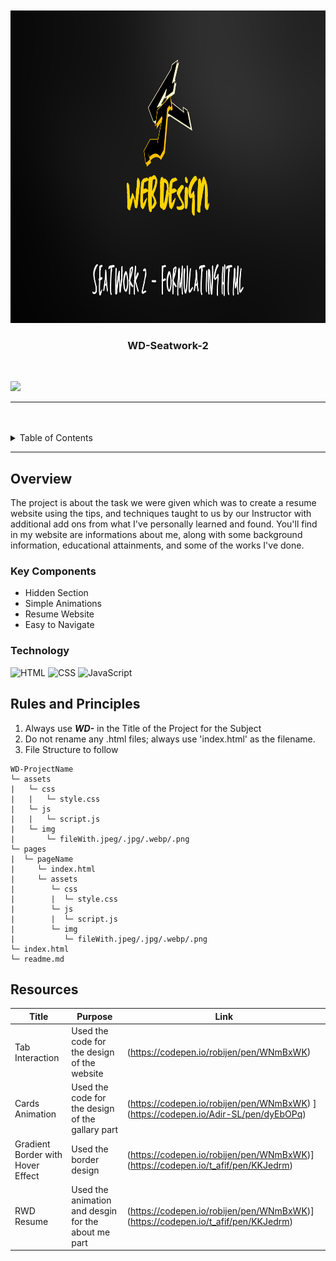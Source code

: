 <a name="readme-top"/>

<br/>

<br />
<div align="center">
  <a href="https://github.com/zyx-0314/">
  <!-- TODO: If you want to add logo or banner you can add it here -->
    <img src="./assets/img/WEb Design readme.png" alt="WEb Design readme" width="1300" height="500">
  </a>
<!-- TODO: Change Title to the name of the title of your Project -->
  <h3 align="center">WD-Seatwork-2</h3>
</div>
<!-- TODO: Make a short description -->


<br />

<!-- TODO: Change the zyx-0314 into your github username  -->
<!-- TODO: Change the WD-Template-Project into the same name of your folder -->
![](https://visit-counter.vercel.app/counter.png?page=Ceji-B/WD-Seatwork-2)

---

<br />
<br />

<!-- TODO: If you want to add more layers for your readme -->
<details>
  <summary>Table of Contents</summary>
  <ol>
    <li>
      <a href="#overview">Overview</a>
      <ol>
        <li>
          <a href="#key-components">Key Components</a>
        </li>
        <li>
          <a href="#technology">Technology</a>
        </li>
      </ol>
    </li>
    <li>
      <a href="#rules-and-principles">Rules and Principles</a>
    </li>
    <li>
      <a href="#resources">Resources</a>
    </li>
  
   </li>
    <li>
      <a href="#documentation">Documentation</a>
    </li>
  </ol> 
<li>
Initial Inspiration

This is my Inspiration for this Activity it is a Portfolio type website wherein it showcases the designs the creator made. 
<img src="assets/documentation/wireframe/Inspiration.jpg" alt="" />


 This is the Wireframe of the website I've chosen wherein I dentified which is a container, image, and text. 
<img src="assets/documentation/wireframe/Wireframe.jpg" alt="" />

 </li> 
   
      
</details>

---

## Overview


The project is about the task we were given which was to create a resume website using the tips, and techniques taught to us by our Instructor with additional add ons from what I've personally learned and found. You'll find in my website are informations about me, along with some background information, educational attainments, and some of the works I've done. 

### Key Components
<!-- TODO: List of Key Components -->
<!-- The following are just sample -->
- Hidden Section
- Simple Animations
- Resume Website
- Easy to Navigate



### Technology
![HTML](https://img.shields.io/badge/HTML-E34F26?style=for-the-badge&logo=html5&logoColor=white)
![CSS](https://img.shields.io/badge/CSS-1572B6?style=for-the-badge&logo=css3&logoColor=white)
![JavaScript](https://img.shields.io/badge/JavaScript-F7DF1E?style=for-the-badge&logo=javascript&logoColor=white)


## Rules and Principles
1. Always use ***WD-*** in the Title of the Project for the Subject
2. Do not rename any .html files; always use 'index.html' as the filename.
3. File Structure to follow

```
WD-ProjectName
└─ assets
|   └─ css
|   |   └─ style.css
|   └─ js
|   |   └─ script.js
|   └─ img
|       └─ fileWith.jpeg/.jpg/.webp/.png
└─ pages
|  └─ pageName
|     └─ index.html
|     └─ assets
|        └─ css
|        |  └─ style.css
|        └─ js
|        |  └─ script.js
|        └─ img
|           └─ fileWith.jpeg/.jpg/.webp/.png
└─ index.html
└─ readme.md
```

## Resources

<!-- TODO: Add References -->
| Title | Purpose | Link |
|-|-|-|
| Tab Interaction | Used the code for the design of the website | (https://codepen.io/robijen/pen/WNmBxWK) |
| Cards Animation | Used the code for the design of the gallary part |(https://codepen.io/robijen/pen/WNmBxWK) ](https://codepen.io/Adir-SL/pen/dyEbOPq)|
| Gradient Border with Hover Effect | Used the border design | (https://codepen.io/robijen/pen/WNmBxWK)](https://codepen.io/t_afif/pen/KKJedrm) |
| RWD Resume | Used the animation and desgin for the about me part | (https://codepen.io/robijen/pen/WNmBxWK)](https://codepen.io/t_afif/pen/KKJedrm) |
